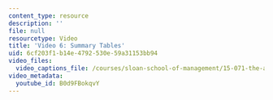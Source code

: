 ```yaml
---
content_type: resource
description: ''
file: null
resourcetype: Video
title: 'Video 6: Summary Tables'
uid: 6cf203f1-b14e-4792-530e-59a31153bb94
video_files:
  video_captions_file: /courses/sloan-school-of-management/15-071-the-analytics-edge-spring-2017/an-introduction-to-analytics/understanding-food-nutritional-education-with-data-recitation/video-6-summary-tables/video-6-summary-tables-0/D32g7Vv3_gA.vtt
video_metadata:
  youtube_id: B0d9FBokqvY
---
```

